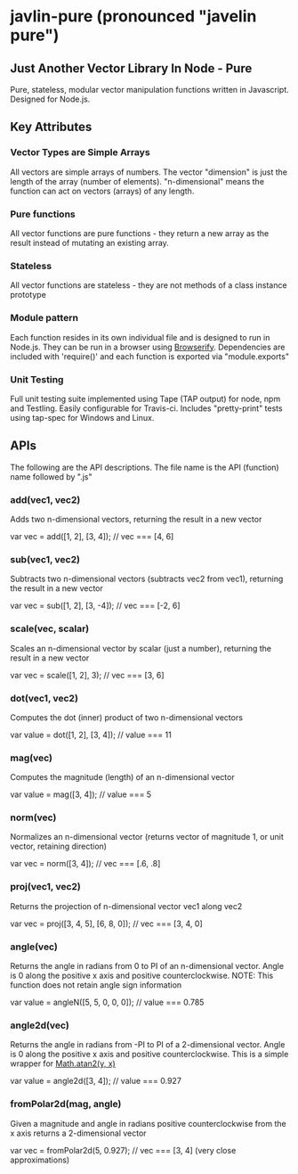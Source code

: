# javlin-pure (pronounced "javelin pure")
## Just Another Vector Library In Node - Pure
Pure, stateless, modular vector manipulation functions written in Javascript.  Designed for Node.js.

## Key Attributes

### Vector Types are Simple Arrays
All vectors are simple arrays of numbers.  The vector "dimension" is just the length of the array (number of elements).
"n-dimensional" means the function can act on vectors (arrays) of any length.

### Pure functions
All vector functions are pure functions - they return a new array as the result instead of mutating an existing array.

### Stateless
All vector functions are stateless - they are not methods of a class instance prototype

### Module pattern
Each function resides in its own individual file and is designed to run in Node.js.  They can be run in a browser using
[Browserify][browserify].  Dependencies are included with 'require()' and each function is exported via "module.exports"

### Unit Testing
Full unit testing suite implemented using Tape (TAP output) for node, npm and Testling.  Easily configurable for
Travis-ci.  Includes "pretty-print" tests using tap-spec for Windows and Linux.

## APIs
The following are the API descriptions.  The file name is the API (function) name followed by ".js"

### add(vec1, vec2)
Adds two n-dimensional vectors, returning the result in a new vector

var vec = add([1, 2], [3, 4]); // vec === [4, 6]

### sub(vec1, vec2)
Subtracts two n-dimensional vectors (subtracts vec2 from vec1), returning the result in a new vector

var vec = sub([1, 2], [3, -4]); // vec === [-2, 6]

### scale(vec, scalar)
Scales an n-dimensional vector by scalar (just a number), returning the result in a new vector

var vec = scale([1, 2], 3); // vec === [3, 6]

### dot(vec1, vec2)
Computes the dot (inner) product of two n-dimensional vectors

var value = dot([1, 2], [3, 4]); // value === 11

### mag(vec)
Computes the magnitude (length) of an n-dimensional vector

var value = mag([3, 4]); // value === 5

### norm(vec)
Normalizes an n-dimensional vector (returns vector of magnitude 1, or unit vector, retaining direction)

var vec = norm([3, 4]); // vec === [.6, .8]

### proj(vec1, vec2)
Returns the projection of n-dimensional vector vec1 along vec2

var vec = proj([3, 4, 5], [6, 8, 0]); // vec === [3, 4, 0]

### angle(vec)
Returns the angle in radians from 0 to PI of an n-dimensional vector.  Angle is 0 along the positive x axis and
positive counterclockwise.  NOTE:  This function does not retain angle sign information

var value = angleN([5, 5, 0, 0, 0]); // value === 0.785

### angle2d(vec)
Returns the angle in radians from -PI to PI of a 2-dimensional vector.  Angle is 0 along the positive x axis and
positive counterclockwise.  This is a simple wrapper for [Math.atan2(y, x)][atan2]

var value = angle2d([3, 4]); // value === 0.927

### fromPolar2d(mag, angle)
Given a magnitude and angle in radians positive counterclockwise from the x axis returns a 2-dimensional vector

var vec = fromPolar2d(5, 0.927); // vec === [3, 4] (very close approximations)

[browserify]: http://browserify.org/
[atan2]: https://developer.mozilla.org/en-US/docs/Web/JavaScript/Reference/Global_Objects/Math/atan2